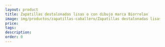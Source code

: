 ```yaml
---
layout: product
title: Zapatillas destalonadas lisas o con dibujo marca Biorrelax
image: img/productos/zapatillas-caballero/Zapatillas destalonadas lisas o con dibujo marca Biorrelax.gif
price: 
tags: 
description: 
order: 0
---
```

